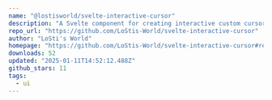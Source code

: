 ```yaml
---
name: "@lostisworld/svelte-interactive-cursor"
description: "A Svelte component for creating interactive custom cursors. Enhance user experience with customizable cursor effects and animations."
repo_url: "https://github.com/LoStis-World/svelte-interactive-cursor"
author: "LoSti's World"
homepage: "https://github.com/LoStis-World/svelte-interactive-cursor#readme"
downloads: 52
updated: "2025-01-11T14:52:12.488Z"
github_stars: 11
tags: 
  - ui
---
```

